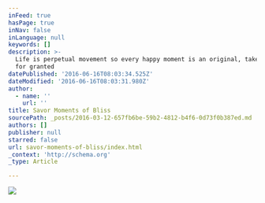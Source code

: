 ```yaml
---
inFeed: true
hasPage: true
inNav: false
inLanguage: null
keywords: []
description: >-
  Life is perpetual movement so every happy moment is an original, take nothing
  for granted
datePublished: '2016-06-16T08:03:34.525Z'
dateModified: '2016-06-16T08:03:31.980Z'
author:
  - name: ''
    url: ''
title: Savor Moments of Bliss
sourcePath: _posts/2016-03-12-657fb6be-59b2-4812-b4f6-0d73f0b387ed.md
authors: []
publisher: null
starred: false
url: savor-moments-of-bliss/index.html
_context: 'http://schema.org'
_type: Article

---
```

![](https://the-grid-user-content.s3-us-west-2.amazonaws.com/81dcb0a1-b789-46a3-bd6a-8f707fec6bb7.jpg)